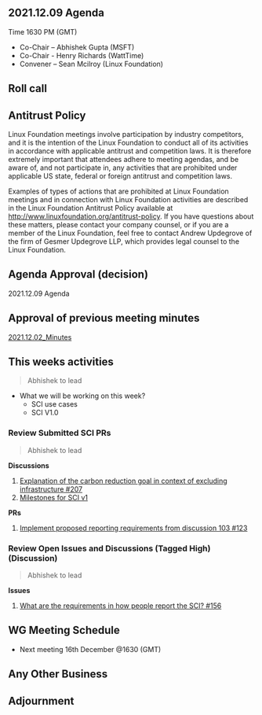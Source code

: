 ## 2021.12.09 Agenda
Time 1630 PM (GMT)

- Co-Chair – Abhishek Gupta (MSFT)
- Co-Chair - Henry Richards (WattTime)
- Convener – Sean Mcilroy (Linux Foundation)

## Roll call
  
## Antitrust Policy
Linux Foundation meetings involve participation by industry competitors, and it is the intention of the Linux Foundation to conduct 
all of its activities in accordance with applicable antitrust and competition laws. 
It is therefore extremely important that attendees adhere to meeting agendas, and be aware of, and not participate in, any activities 
that are prohibited under applicable US state, federal or foreign antitrust and competition laws.

Examples of types of actions that are prohibited at Linux Foundation meetings and in connection with Linux Foundation activities are 
described in the Linux Foundation Antitrust Policy available at http://www.linuxfoundation.org/antitrust-policy. 
If you have questions about these matters, please contact your company counsel, or if you are a member of the Linux Foundation, 
feel free to contact Andrew Updegrove of the firm of Gesmer Updegrove LLP, which provides legal counsel to the Linux Foundation.
  
## Agenda Approval (decision) 
2021.12.09 Agenda
  
## Approval of previous meeting minutes
[2021.12.02_Minutes](https://github.com/Green-Software-Foundation/standards_wg/blob/main/Agenda_Minutes/2021.12.02_minutes.md)

## This weeks activities

> Abhishek to lead

- What we will be working on this week?
  - SCI use cases
  - SCI V1.0

### Review Submitted SCI PRs

> Abhishek to lead

**Discussions**

1. [Explanation of the carbon reduction goal in context of excluding infrastructure #207](https://github.com/Green-Software-Foundation/software_carbon_intensity/discussions/207)
2. [Milestones for SCI v1](https://github.com/Green-Software-Foundation/software_carbon_intensity/discussions/212)

**PRs**

1. [Implement proposed reporting requirements from discussion 103 #123](https://github.com/Green-Software-Foundation/software_carbon_intensity/pull/123)

### Review Open Issues and Discussions (Tagged High) (Discussion)

> Abhishek to lead

**Issues**

1. [What are the requirements in how people report the SCI? #156](https://github.com/Green-Software-Foundation/software_carbon_intensity/issues/156)

## WG Meeting Schedule

- Next meeting 16th December @1630 (GMT) 

## Any Other Business

## Adjournment
